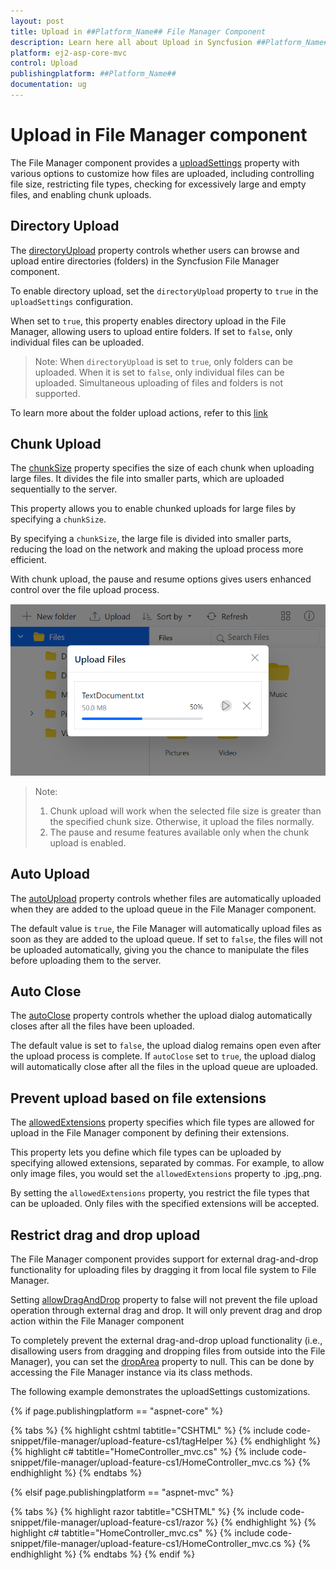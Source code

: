 ```yaml
---
layout: post
title: Upload in ##Platform_Name## File Manager Component
description: Learn here all about Upload in Syncfusion ##Platform_Name## File Manager component of Syncfusion Essential JS 2 and more.
platform: ej2-asp-core-mvc
control: Upload
publishingplatform: ##Platform_Name##
documentation: ug
---
```


# Upload in File Manager component

The File Manager component provides a [uploadSettings](https://ej2.syncfusion.com/javascript/documentation/api/file-manager/#uploadsettings) property with various options to customize how files are uploaded, including controlling file size, restricting file types, checking for excessively large and empty files, and enabling chunk uploads.

## Directory Upload

The [directoryUpload](https://ej2.syncfusion.com/javascript/documentation/api/file-manager/uploadSettingsModel/#directoryupload) property controls whether users can browse and upload entire directories (folders) in the Syncfusion File Manager component. 

To enable directory upload, set the `directoryUpload` property to `true` in the `uploadSettings` configuration.

When set to `true`, this property enables directory upload in the File Manager, allowing users to upload entire folders. If set to `false`, only individual files can be uploaded. 

>Note: When `directoryUpload` is set to `true`, only folders can be uploaded. When it is set to `false`, only individual files can be uploaded. Simultaneous uploading of files and folders is not supported.

To learn more about the folder upload actions, refer to this [link](https://ej2.syncfusion.com/aspnetcore/documentation/file-manager/file-operations#folder-upload-support)

## Chunk Upload

The [chunkSize](https://ej2.syncfusion.com/documentation/api/file-manager/uploadSettingsModel/#chunksize) property specifies the size of each chunk when uploading large files. It divides the file into smaller parts, which are uploaded sequentially to the server.

This property allows you to enable chunked uploads for large files by specifying a `chunkSize`.

By specifying a `chunkSize`, the large file is divided into smaller parts, reducing the load on the network and making the upload process more efficient.

With chunk upload, the pause and resume options gives users enhanced control over the file upload process.

![File Manager with chunkUpload](./images/filemanager-chunkupload.png "File Manager chunkUpload")

>Note: 
>1. Chunk upload will work when the selected file size is greater than the specified chunk size. Otherwise, it upload the files normally. 
>2. The pause and resume features available only when the chunk upload is enabled.

## Auto Upload

The [autoUpload](https://ej2.syncfusion.com/documentation/api/file-manager/uploadSettingsModel/#autoupload) property controls whether files are automatically uploaded when they are added to the upload queue in the File Manager component.

The default value is `true`, the File Manager will automatically upload files as soon as they are added to the upload queue. If set to `false`, the files will not be uploaded automatically, giving you the chance to manipulate the files before uploading them to the server.

## Auto Close

The [autoClose](https://ej2.syncfusion.com/documentation/api/file-manager/uploadSettingsModel/#autoclose) property controls whether the upload dialog automatically closes after all the files have been uploaded.

The default value is set to `false`, the upload dialog remains open even after the upload process is complete. If `autoClose` set to `true`, the upload dialog will automatically close after all the files in the upload queue are uploaded.

## Prevent upload based on file extensions

The [allowedExtensions](https://ej2.syncfusion.com/documentation/api/file-manager/uploadSettingsModel/#allowedextensions) property specifies which file types are allowed for upload in the File Manager component by defining their extensions.

This property lets you define which file types can be uploaded by specifying allowed extensions, separated by commas. For example, to allow only image files, you would set the `allowedExtensions` property to .jpg,.png.

By setting the `allowedExtensions` property, you restrict the file types that can be uploaded. Only files with the specified extensions will be accepted.

## Restrict drag and drop upload

The File Manager component provides support for external drag-and-drop functionality for uploading files by dragging it from local file system to File Manager.

Setting [allowDragAndDrop](https://ej2.syncfusion.com/angular/documentation/api/file-manager#allowdraganddrop) property to false will not prevent the file upload operation through external drag and drop. It will only prevent drag and drop action within the File Manager component

To completely prevent the external drag-and-drop upload functionality (i.e., disallowing users from dragging and dropping files from outside into the File Manager), you can set the [dropArea](https://ej2.syncfusion.com/documentation/api/uploader#droparea) property to null. This can be done by accessing the File Manager instance via its class methods.

The following example demonstrates the uploadSettings customizations.


{% if page.publishingplatform == "aspnet-core" %}

{% tabs %}
{% highlight cshtml tabtitle="CSHTML" %}
{% include code-snippet/file-manager/upload-feature-cs1/tagHelper %}
{% endhighlight %}
{% highlight c# tabtitle="HomeController_mvc.cs" %}
{% include code-snippet/file-manager/upload-feature-cs1/HomeController_mvc.cs %}
{% endhighlight %}
{% endtabs %}

{% elsif page.publishingplatform == "aspnet-mvc" %}

{% tabs %}
{% highlight razor tabtitle="CSHTML" %}
{% include code-snippet/file-manager/upload-feature-cs1/razor %}
{% endhighlight %}
{% highlight c# tabtitle="HomeController_mvc.cs" %}
{% include code-snippet/file-manager/upload-feature-cs1/HomeController_mvc.cs %}
{% endhighlight %}
{% endtabs %}
{% endif %}